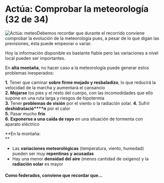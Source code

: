 # Actúa: Comprobar la meteorología (32 de 34)

![Actúa: meteo](./gps_files/434f4d5052554542415f4c415f6d6f6e7461c3b161.jpg)Debemos recordar que durante el recorrido conviene comprobar la evolución de la meteorología pues, a pesar de lo que digan las previsiones, ésta puede empeorar o variar. 

Hoy la información disponible es bastante fiable pero las variaciones a nivel local pueden ser importantes.

En **alta montaña**, no hacer caso a la meteorología puede generar estos problemas inesperados:

**1.** Tener que caminar **sobre firme mojado y resbaladizo**, lo que reducirá la velocidad de la marcha y aumentará el cansancio  
**2\. Mojarse** los pies y el resto del cuerpo, con las incomodidades que ello supone en una ruta larga y riesgos de hipotermia  
**3.** Tener **problemas de visión** por el viento o la radiación solar. **4\.** Sufrir **deshidratació****n** por el calor  
**5.** Pasar  mucho **frío**  
**6.** **Exponerse a una caída de rayo** en una situación de tormenta con aparato eléctrico

**En la montaña:  
**

*   Las **variaciones meteorológicas** (temperatura, viento, humedad) pueden ser muy **repentinas y** **acusadas**
*   Hay una menor **densidad del aire** (menos cantidad de oxígeno) y la **radiación solar** es mayor

#### Como federados, conviene que recordar que...
